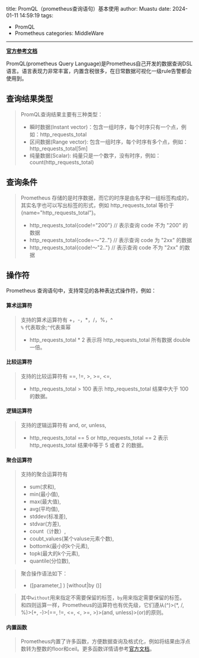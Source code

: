 title: PromQL（prometheus查询语句）基本使用
author: Muastu
date: 2024-01-11 14:59:19
tags: 
  - PromQL
  - Prometheus
categories: MiddleWare
---
**[官方参考文档](https://songjiayang.gitbooks.io/prometheus/content/promql/summary.html)**
  
PromQL(prometheus Query Language)是Prometheus自己开发的数据查询DSL语言。语言表现力非常丰富，内置含税很多，在日常数据可视化一级rule告警都会使用到。

## 查询结果类型
> PromQL查询结果主要有三种类型：
>* 瞬时数据(Instant vector)：包含一组时序，每个时序只有一个点，例如：http_requests_total
>* 区间数据(Range vector): 包含一组时序，每个时序有多个点，例如：http_requests_total[5m]
>* 纯量数据(Scalar): 纯量只是一个数字，没有时序，例如：count(http_requests_total)

## 查询条件
> Prometheus 存储的是时序数据，而它的时序是由名字和一组标签构成的，其实名字也可以写出标签的形式，例如 http_requests_total 等价于 {name="http_requests_total"}。
>* http_requests_total{code!="200"}  // 表示查询 code 不为 "200" 的数据
>* http_requests_total{code=～"2.."} // 表示查询 code 为 "2xx" 的数据
>* http_requests_total{code!～"2.."} // 表示查询 code 不为 "2xx" 的数据

## 操作符
Prometheus 查询语句中，支持常见的各种表达式操作符，例如：
#### 算术运算符
> 支持的算术运算符有 +，-，*，/，%，^  
> `%` 代表取余;`^`代表乘幂
>* http_requests_total * 2 表示将 http_requests_total 所有数据 double 一倍。  

#### 比较运算符
> 支持的比较运算符有 ==, !=, >, >=, <=,
>* http_requests_total > 100 表示 http_requests_total 结果中大于 100 的数据。

#### 逻辑运算符
> 支持的逻辑运算符有 and, or, unless,
>* http_requests_total == 5 or http_requests_total == 2 表示 http_requests_total 结果中等于 5 或者 2 的数据。

#### 聚合运算符
> 支持的聚合运算符有 
>* sum(求和),   
>* min(最小值),  
>* max(最大值), 
>* avg(平均值), 
>* stddev(标准差), 
>* stdvar(方差), 
>* count（计数）, 
>* coubt_values(某个valuse元素个数),  
>* bottomk(最小的k个元素),  
>* topk(最大的k个元素),   
>* quantile(分位数),  

> 聚合操作语法如下：
>* <aggr-op>([parameter,] <vector expression>) [without|by (<label list>)]  

> 其中`without`用来指定不需要保留的标签，`by`用来指定需要保留的标签。  
和四则运算一样，Prometheus的运算符也有优先级，它们遵从(^)>(*, /, %)>(+, -)>(==, !=, <=, <, >=, >)>(and, unless)>(or)的原则。

#### 内置函数

> Prometheus内置了许多函数，方便数据查询及格式化，例如将结果由浮点数转为整数的floor和ceil。更多函数详情请参考[官方文档](https://prometheus.io/docs/prometheus/latest/querying/functions/)。
